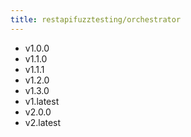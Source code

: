 ```yaml
---
title: restapifuzztesting/orchestrator
---
```

- v1.0.0
- v1.1.0
- v1.1.1
- v1.2.0
- v1.3.0
- v1.latest
- v2.0.0
- v2.latest
